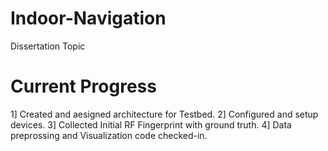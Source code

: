 # Indoor-Navigation
Dissertation Topic

# Current Progress
1] Created and aesigned architecture for Testbed.
2] Configured and setup devices.
3] Collected Initial RF Fingerprint with ground truth.
4] Data preprossing and Visualization code checked-in. 
